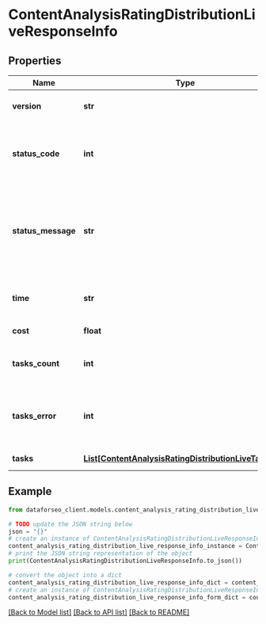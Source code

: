 # ContentAnalysisRatingDistributionLiveResponseInfo


## Properties

Name | Type | Description | Notes
------------ | ------------- | ------------- | -------------
**version** | **str** | the current version of the API | [optional] 
**status_code** | **int** | general status code you can find the full list of the response codes here | [optional] 
**status_message** | **str** | general informational message you can find the full list of general informational messages here | [optional] 
**time** | **str** | total execution time, seconds | [optional] 
**cost** | **float** | total tasks cost, USD | [optional] 
**tasks_count** | **int** | the number of tasks in the tasks array | [optional] 
**tasks_error** | **int** | the number of tasks in the tasks array returned with an error | [optional] 
**tasks** | [**List[ContentAnalysisRatingDistributionLiveTaskInfo]**](ContentAnalysisRatingDistributionLiveTaskInfo.md) | array of tasks | [optional] 

## Example

```python
from dataforseo_client.models.content_analysis_rating_distribution_live_response_info import ContentAnalysisRatingDistributionLiveResponseInfo

# TODO update the JSON string below
json = "{}"
# create an instance of ContentAnalysisRatingDistributionLiveResponseInfo from a JSON string
content_analysis_rating_distribution_live_response_info_instance = ContentAnalysisRatingDistributionLiveResponseInfo.from_json(json)
# print the JSON string representation of the object
print(ContentAnalysisRatingDistributionLiveResponseInfo.to_json())

# convert the object into a dict
content_analysis_rating_distribution_live_response_info_dict = content_analysis_rating_distribution_live_response_info_instance.to_dict()
# create an instance of ContentAnalysisRatingDistributionLiveResponseInfo from a dict
content_analysis_rating_distribution_live_response_info_form_dict = content_analysis_rating_distribution_live_response_info.from_dict(content_analysis_rating_distribution_live_response_info_dict)
```
[[Back to Model list]](../README.md#documentation-for-models) [[Back to API list]](../README.md#documentation-for-api-endpoints) [[Back to README]](../README.md)



